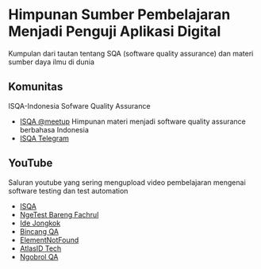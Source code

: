 # Himpunan Sumber Pembelajaran Menjadi Penguji Aplikasi Digital
Kumpulan dari tautan tentang SQA (software quality assurance) dan materi sumber daya ilmu di dunia 

## Komunitas
ISQA-Indonesia Sofware Quality Assurance
- [ISQA @meetup](https://www.meetup.com/Indonesia-Software-Quality-Assurance/)
Himpunan materi menjadi software quality assurance berbahasa Indonesia
- [ISQA Telegram](https://t.me/sqa_id)

## YouTube
Saluran youtube yang sering mengupload video pembelajaran mengenai software testing dan test automation
- [ISQA](https://www.youtube.com/c/ISQA_ID)
- [NgeTest Bareng Fachrul](https://www.youtube.com/c/NgeTestBarengFachrul)
- [Ide Jongkok](https://www.youtube.com/c/IdeJongkok)
- [Bincang QA](https://www.youtube.com/c/BincangQA)
- [ElementNotFound](https://www.youtube.com/channel/UCBwAUdVRaRNZszCaZOScrxg/)
- [AtlasID Tech](https://www.youtube.com/channel/UC7Es-J72Zry2OZxWF4hMkFg)
- [Ngobrol QA](https://www.youtube.com/channel/UCARN0p3ByRIxs4CA_SS5Tdw)
